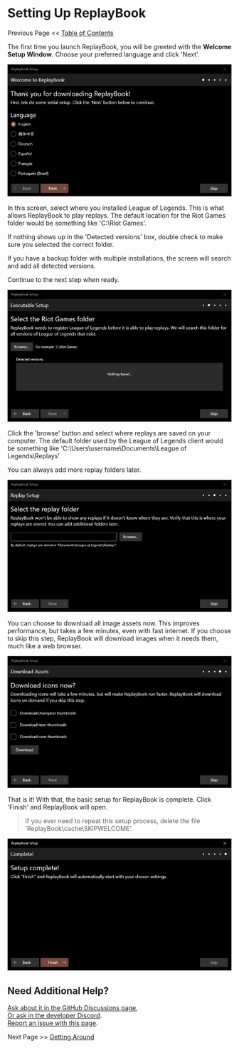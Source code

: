 # Setting Up ReplayBook

Previous Page << [Table of Contents](0_landing.md)

The first time you launch ReplayBook, you will be greeted with the **Welcome Setup Window**. Choose your preferred language and click 'Next'.

![Setup Screen 1](../images/tutorial_0.png)

In this screen, select where you installed League of Legends. This is what allows ReplayBook to play replays. The default location for the Riot Games folder would be something like 'C:\Riot Games'.

If nothing shows up in the 'Detected versions' box, double check to make sure you selected the correct folder.

If you have a backup folder with multiple installations, the screen will search and add all detected versions.

Continue to the next step when ready.

![Setup Screen 2](../images/tutorial_1.png)

Click the 'browse' button and select where replays are saved on your computer. The default folder used by the League of Legends client would be something like 'C:\Users\username\Documents\League of Legends\Replays'

You can always add more replay folders later.

![Setup Screen 3](../images/tutorial_2.png)

You can choose to download all image assets now. This improves performance, but takes a few minutes, even with fast internet. If you choose to skip this step, ReplayBook will download images when it needs them, much like a web browser.

![Setup Screen 4](../images/tutorial_3.png)

That is it! With that, the basic setup for ReplayBook is complete. Click 'Finish' and ReplayBook will open.

> If you ever need to repeat this setup process, delete the file 'ReplayBook\cache\SKIPWELCOME'.

![Setup Screen 5](../images/tutorial_4.png)

## Need Additional Help?

[Ask about it in the GitHub Discussions page](https://github.com/fraxiinus/ReplayBook/discussions),  
[Or ask in the developer Discord](https://discord.gg/c33Rc5J).  
[Report an issue with this page](https://github.com/fraxiinus/ReplayBook/issues/new/choose).

Next Page >> [Getting Around](2_markers.md)
